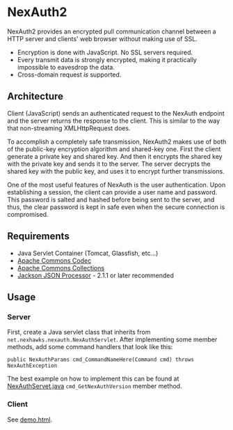 NexAuth2
========

NexAuth2 provides an encrypted pull communication channel between a HTTP server and clients' 
web browser without making use of SSL.

* Encryption is done with JavaScript. No SSL servers required.
* Every transmit data is strongly encrypted, making it practically impossible to eavesdrop the data.
* Cross-domain request _is_ supported.

Architecture
------------

Client (JavaScript) sends an authenticated request to the NexAuth endpoint 
and the server returns the response to the client. This is similar to the way that non-streaming
XMLHttpRequest does.

To accomplish a completely safe transmission, NexAuth2 makes use of both of the public-key 
encryption algorithm and shared-key one. First the client generate a private key and shared 
key. And then it encrypts the shared key with the private key and sends it to the server. 
The server decrypts the shared key with the public key, and uses it to encrypt further transmissions.

One of the most useful features of NexAuth is the user authentication. Upon establishing a session,
the client can provide a user name and password. This password is salted and hashed before being sent
to the server, and thus, the clear password is kept in safe even when the secure connection is
compromised. 

Requirements
------------

* Java Servlet Container (Tomcat, Glassfish, etc...)
* [Apache Commons Codec](http://commons.apache.org/proper/commons-codec/)
* [Apache Commons Collections](http://commons.apache.org/proper/commons-collections/)
* [Jackson JSON Processor](http://jackson.codehaus.org) - 2.1.1 or later recommended

Usage
-------------------

### Server

First, create a Java servlet class that inherits from `net.nexhawks.nexauth.NexAuthServlet`. After implementing
some member methods, add some command handlers that look like this:

	public NexAuthParams cmd_CommandNameHere(Command cmd) throws NexAuthException

The best example on how to implement this can be found at [NexAuthServet.java](src/net/nexhawks/nexauth/NexAuthServlet.java) `cmd_GetNexAuthVersion` member method.

### Client

See [demo.html](client-library/demo.html).


